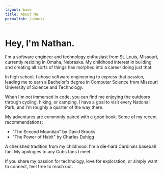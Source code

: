 ```yaml
---
layout: base
title: About Me
permalink: /about/
---
```


# Hey, I'm Nathan.

I'm a software engineer and technology enthusiast from St. Louis, Missouri, currently residing in Omaha, Nebraska. My childhood interest in building and creating all sorts of things has morphed into a career doing just that.

In high school, I chose software engineering to express that passion, leading me to earn a Bachelor's degree in Computer Science from Missouri University of Science and Technology.

When I'm not immersed in code, you can find me enjoying the outdoors through cycling, hiking, or camping. I have a goal to visit every National Park, and I'm roughly a quarter of the way there.

My adventures are commonly paired with a good book. Some of my recent recommendations:

<ul>
    <li>"The Second Mountian" by David Brooks</li>
    <li>"The Power of Habit" by Charles Duhigg</li>
</ul>

A cherished tradition from my childhood: I'm a die-hard Cardinals baseball fan. My apologies to any Cubs fans I meet.

If you share my passion for technology, love for exploration, or simply want to connect, feel free to reach out.